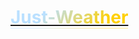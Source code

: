 # [<span style="text-align: center; background: linear-gradient(135deg, #bae0ff 30%, #ffd000 80%); background-clip: text; -webkit-background-clip: text; -webkit-text-fill-color: transparent; border-width: 0 0 1px 0; border-style: solid; border-image: linear-gradient(135deg, #bae0ff8a 30%, #ffd00071 80%) 1;">**Just-Weather**</span>](https://muchisx.github.io/Just-Weather/)